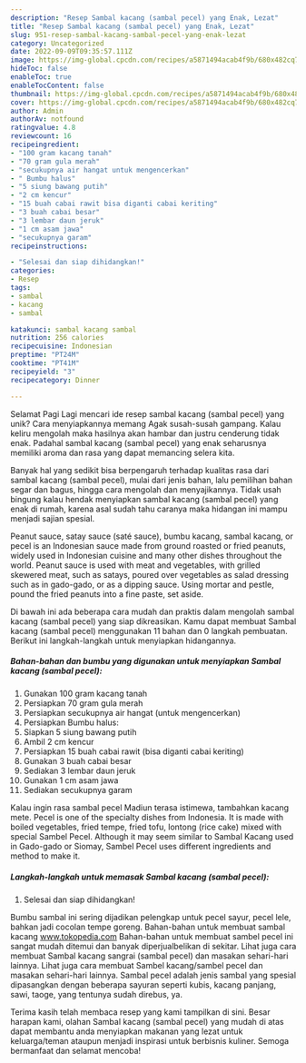 ```yaml
---
description: "Resep Sambal kacang (sambal pecel) yang Enak, Lezat"
title: "Resep Sambal kacang (sambal pecel) yang Enak, Lezat"
slug: 951-resep-sambal-kacang-sambal-pecel-yang-enak-lezat
category: Uncategorized
date: 2022-09-09T09:35:57.111Z
image: https://img-global.cpcdn.com/recipes/a5871494acab4f9b/680x482cq70/sambal-kacang-sambal-pecel-foto-resep-utama.jpg
hideToc: false
enableToc: true
enableTocContent: false
thumbnail: https://img-global.cpcdn.com/recipes/a5871494acab4f9b/680x482cq70/sambal-kacang-sambal-pecel-foto-resep-utama.jpg
cover: https://img-global.cpcdn.com/recipes/a5871494acab4f9b/680x482cq70/sambal-kacang-sambal-pecel-foto-resep-utama.jpg
author: Admin
authorAv: notfound
ratingvalue: 4.8
reviewcount: 16
recipeingredient:
- "100 gram kacang tanah"
- "70 gram gula merah"
- "secukupnya air hangat untuk mengencerkan"
- " Bumbu halus"
- "5 siung bawang putih"
- "2 cm kencur"
- "15 buah cabai rawit bisa diganti cabai keriting"
- "3 buah cabai besar"
- "3 lembar daun jeruk"
- "1 cm asam jawa"
- "secukupnya garam"
recipeinstructions:

- "Selesai dan siap dihidangkan!"
categories:
- Resep
tags:
- sambal
- kacang
- sambal

katakunci: sambal kacang sambal 
nutrition: 256 calories
recipecuisine: Indonesian
preptime: "PT24M"
cooktime: "PT41M"
recipeyield: "3"
recipecategory: Dinner

---
```



Selamat Pagi Lagi mencari ide resep sambal kacang (sambal pecel) yang unik? Cara menyiapkannya memang Agak susah-susah gampang. Kalau keliru mengolah maka hasilnya akan hambar dan justru cenderung tidak enak. Padahal sambal kacang (sambal pecel) yang enak seharusnya memiliki aroma dan rasa yang dapat memancing selera kita.


Banyak hal yang sedikit bisa berpengaruh terhadap kualitas rasa dari sambal kacang (sambal pecel), mulai dari jenis bahan, lalu pemilihan bahan segar dan bagus, hingga cara mengolah dan menyajikannya. Tidak usah bingung kalau hendak menyiapkan sambal kacang (sambal pecel) yang enak di rumah, karena asal sudah tahu caranya maka hidangan ini mampu menjadi sajian spesial.

Peanut sauce, satay sauce (saté sauce), bumbu kacang, sambal kacang, or pecel is an Indonesian sauce made from ground roasted or fried peanuts, widely used in Indonesian cuisine and many other dishes throughout the world. Peanut sauce is used with meat and vegetables, with grilled skewered meat, such as satays, poured over vegetables as salad dressing such as in gado-gado, or as a dipping sauce. Using mortar and pestle, pound the fried peanuts into a fine paste, set aside.


Di bawah ini ada beberapa cara mudah dan praktis dalam mengolah sambal kacang (sambal pecel) yang siap dikreasikan. Kamu dapat membuat Sambal kacang (sambal pecel) menggunakan 11 bahan dan 0 langkah pembuatan. Berikut ini langkah-langkah untuk menyiapkan hidangannya.

<!--inarticleads1-->

##### Bahan-bahan dan bumbu yang digunakan untuk menyiapkan Sambal kacang (sambal pecel):

1. Gunakan 100 gram kacang tanah
1. Persiapkan 70 gram gula merah
1. Persiapkan secukupnya air hangat (untuk mengencerkan)
1. Persiapkan  Bumbu halus:
1. Siapkan 5 siung bawang putih
1. Ambil 2 cm kencur
1. Persiapkan 15 buah cabai rawit (bisa diganti cabai keriting)
1. Gunakan 3 buah cabai besar
1. Sediakan 3 lembar daun jeruk
1. Gunakan 1 cm asam jawa
1. Sediakan secukupnya garam


Kalau ingin rasa sambal pecel Madiun terasa istimewa, tambahkan kacang mete. Pecel is one of the specialty dishes from Indonesia. It is made with boiled vegetables, fried tempe, fried tofu, lontong (rice cake) mixed with special Sambel Pecel. Although it may seem similar to Sambal Kacang used in Gado-gado or Siomay, Sambel Pecel uses different ingredients and method to make it. 

<!--inarticleads2-->

##### Langkah-langkah untuk memasak Sambal kacang (sambal pecel):


1. Selesai dan siap dihidangkan!

Bumbu sambal ini sering dijadikan pelengkap untuk pecel sayur, pecel lele, bahkan jadi cocolan tempe goreng. Bahan-bahan untuk membuat sambal kacang www.tokopedia.com Bahan-bahan untuk membuat sambel pecel ini sangat mudah ditemui dan banyak diperjualbelikan di sekitar. Lihat juga cara membuat Sambal kacang sangrai (sambal pecel) dan masakan sehari-hari lainnya. Lihat juga cara membuat Sambel kacang/sambel pecel dan masakan sehari-hari lainnya. Sambal pecel adalah jenis sambal yang spesial dipasangkan dengan beberapa sayuran seperti kubis, kacang panjang, sawi, taoge, yang tentunya sudah direbus, ya. 

Terima kasih telah membaca resep yang kami tampilkan di sini. Besar harapan kami, olahan Sambal kacang (sambal pecel) yang mudah di atas dapat membantu anda menyiapkan makanan yang lezat untuk keluarga/teman ataupun menjadi inspirasi untuk berbisnis kuliner. Semoga bermanfaat dan selamat mencoba!
